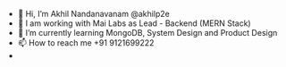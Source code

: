 - 👋 Hi, I’m Akhil Nandanavanam @akhilp2e
- 👀 I am working with Mai Labs as Lead - Backend (MERN Stack)
- 🌱 I’m currently learning MongoDB, System Design and Product Design
- 📫 How to reach me +91 9121699222 
- 

<!---
akhilp2e/akhilp2e is a ✨ special ✨ repository because its `README.md` (this file) appears on your GitHub profile.
You can click the Preview link to take a look at your changes.
--->
